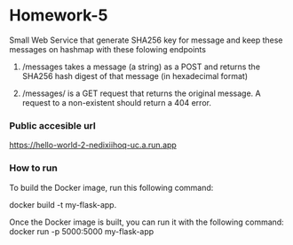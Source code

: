 # Homework-5

Small Web Service that generate SHA256 key for message and keep these messages on hashmap with these folowing endpoints

1. /messages takes a message (a string) as a POST and returns the SHA256 hash digest of that message (in hexadecimal
   format)

2. /messages/<hash> is a GET request that returns the original message. A request to a non-existent
   <hash> should return a 404 error.

### Public accesible url

https://hello-world-2-nedixiihoq-uc.a.run.app

### How to run

To build the Docker image, run this following command: 

docker build -t my-flask-app.

Once the Docker image is built, you can run it with the following command:
docker run -p 5000:5000 my-flask-app

